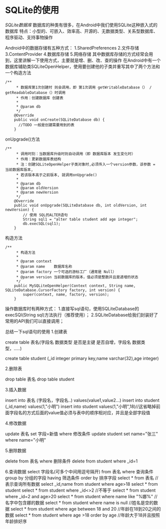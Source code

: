 # SQLite的使用
_SQLite数据库_ 
数据库的种类有很多，在Android中我们使用SQLite这种嵌入式的数据库
特点：小型的、可嵌入、效率高、开源的、无数据类型、关系型数据库、程序驱动、支持事物操作

Android中的数据存储有五种方式：
1.SharedPreferences
2.文件存储
3.ContentProvider
4.数据库存储
5.网络存储
其中数据库存储的方式经常会用到，这里讲解一下使用方式，主要就是增、删、改、查的操作
在Android中有一个数据库辅助类SQLiteOpenHelper，使用要创建他的子类并重写其中了两个方法和一个构造方法
    
    /**
         * 数据库第1次创建时 则会调用，即 第1次调用 getWritableDatabase（） / getReadableDatabase（）时调用
         * 作用：创建数据库 创建表
         *
         * @param db
         */
        @Override
        public void onCreate(SQLiteDatabase db) {
          //TODO 一般是创建需要用到的表        
        }
onUpgrade()方法
    
    /**
         * 调用时刻：当数据库升级时则自动调用（即 数据库版本 发生变化时）
         * 作用：更新数据库表结构
         * 注：创建SQLiteOpenHelper子类对象时,必须传入一个version参数，该参数 = 当前数据库版本,
         * 若该版本高于之前版本, 就调用onUpgrade()
         *
         * @param db
         * @param oldVersion
         * @param newVersion
         */
        @Override
        public void onUpgrade(SQLiteDatabase db, int oldVersion, int newVersion) {
            // 使用 SQL的ALTER语句
            String sql1 = "alter table student add age integer";
            db.execSQL(sql1);
        }
构造方法

    /**
         * 构造方法
         *
         * @param context
         * @param name    数据库名称
         * @param factory 一个可选的游标工厂（通常是 Null）
         * @param version 当前数据库的版本，值必须是整数并且是递增的状态
         */
        public MySQLiteOpenHelper(Context context, String name, SQLiteDatabase.CursorFactory factory, int version) {
            super(context, name, factory, version);
        }
    
操作数据库时有两种方式：
1.直接写sql语句，使用SQLiteDatabase的execSQl(String sql)方法执行（推荐使用）；
2.SQLiteDatabase给我们封装好了常用的API我们可以直接调用；

总结一下sql语句的使用
1.创建表  

create table 表名(字段名 数据类型 是否是主键 是否自增，字段名 数据类型，.....)  

create table student (_id integer primary key,name varchar(32),age integer)</br>

2.删除表

drop table 表名
drop table student

3.插入数据

insert into 表名 (字段名，字段名..) values(value1,value2...)
insert into student (_id,name) values(1,"小明")
insert into student values(1,"小明",18)//这省略掉前面字段名的方式后面的value值必须与表中的顺序相对应，并且是全部字段值

4.修改数据

update 表名 set 字段=新值 where 修改条件
update student set name="张三" where name="小明"

5.删除数据

delete from 表名 where 删除条件
delete from student where _id=1

6.查询数据
select 字段名(可多个中间用逗号隔开) from 表名 where 查询条件 group by 分组的字段 having 筛选条件 order by 排序字段
select * from 表名   //表示查询所有数据
select _id,name from student where age>18
select * from student
select * from student where _id<>2  //不等于
select * from student where _id=2 and age>20
select * from student where name like "%娜%"   //名字中包含娜的数据
select * from student where name is null  //姓名是空的数据
select * from student where age between 18 and 20  //年龄在18到20之间的数据
select * from student where age >18 order by age    //年龄大于18并且按照年龄排好序


